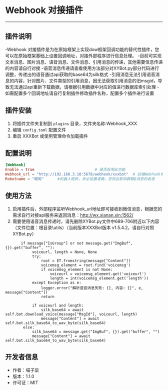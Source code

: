 # Webhook 对接插件

--------------------------------------------------

## 插件说明

-Webhook 对接插件是为在原始框架上实现dow框架回调功能的替代性插件，您可以在原始框架基础上设置回调地址，对接外部程序进行信息处理。
-目前可实现文本消息、图片消息、语音消息、文件消息、引用消息的传递，其他需要信息传递的内容请自行对接
-语音消息传递请查看使用方法部分对XYBot.py部分代码进行调整，传递出的语音通过api获取的base64为silk格式
-引用消息无法引用语音消息的内容，针对图片、文件类型的引用消息，因无法获取引用消息的旧msgid，导致无法通过api重新下载数据，请根据引用数据中对应的值进行数据库索引处理
-如需配置多个回调地址请自行复制插件修改插件名称，配置多个插件进行设置

## 插件安装 

1. 将插件文件夹复制到 `plugins` 目录，文件夹名称:Webhook_XXX
2. 编辑 `config.toml` 配置文件
3. 重启 XXXBot 或使用管理命令加载插件

## 配置说明

```toml
[Webhook]
Enable = true                           # 是否启用此功能
Webhook_url = "http://192.168.3.10:5678/webhook/xxxbot"  # 后端Webhook地址，根据自己实际情况进行调整
Robotname = "昵称"      #机器人昵称，务必设置准确，否则会影响群聊@消息的收发
```

## 使用方法

1. 启用插件后，外部程序监听Webhook_url地址即可接收到微信消息，根据您的需求自行对接api服务来返回消息：http://wx.xianan.xin:1562/
2. 需要使用语音消息传递时，请先删除XYBot.py文件中689-706附近以下内容（文件位置：根目录\utils）（当前版本XXXBot版本 v1.5.4.2，请自行对照XYBot.py）
```
       if message["IsGroup"] or not message.get("ImgBuf", {}).get("buffer", ""):
            voiceurl, length = None, None
            try:
                root = ET.fromstring(message["Content"])
                voicemsg_element = root.find('voicemsg')
                if voicemsg_element is not None:
                    voiceurl = voicemsg_element.get('voiceurl')
                    length = int(voicemsg_element.get('length'))
            except Exception as e:
                logger.error("解析语音消息失败: {}, 内容: {}", e, message["Content"])
                return

            if voiceurl and length:
                silk_base64 = await self.bot.download_voice(message["MsgId"], voiceurl, length)
                message["Content"] = await self.bot.silk_base64_to_wav_byte(silk_base64)
        else:
            silk_base64 = message.get("ImgBuf", {}).get("buffer", "")
            message["Content"] = await self.bot.silk_base64_to_wav_byte(silk_base64)
```

## 开发者信息

- 作者：喵子柒
- 版本：1.1.0
- 许可证：MIT
